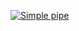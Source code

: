 [![Simple pipe](https://github.com/sasirekhar/greetings-add/actions/workflows/pipeline.yml/badge.svg)](https://github.com/sasirekhar/greetings-add/actions/workflows/pipeline.yml)
